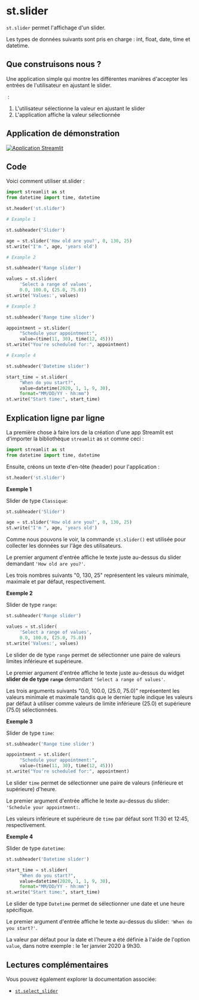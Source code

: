 # st.slider

`st.slider` permet l'affichage d'un slider.

Les types de données suivants sont pris en charge : int, float, date, time et datetime.

## Que construisons nous ?

Une application simple qui montre les différentes manières d'accepter les entrées de l'utilisateur en ajustant le slider.

 :
1. L'utilisateur sélectionne la valeur en ajustant le slider
2. L'application affiche la valeur sélectionnée

## Application de démonstration

[![Application Streamlit](https://static.streamlit.io/badges/streamlit_badge_black_white.svg)](https://share.streamlit.io/dataprofessor/st.slider/)


## Code
Voici comment utiliser st.slider :

```python
import streamlit as st
from datetime import time, datetime

st.header('st.slider')

# Example 1

st.subheader('Slider')

age = st.slider('How old are you?', 0, 130, 25)
st.write("I'm ", age, 'years old')

# Example 2

st.subheader('Range slider')

values = st.slider(
     'Select a range of values',
     0.0, 100.0, (25.0, 75.0))
st.write('Values:', values)

# Example 3

st.subheader('Range time slider')

appointment = st.slider(
     "Schedule your appointment:",
     value=(time(11, 30), time(12, 45)))
st.write("You're scheduled for:", appointment)

# Example 4

st.subheader('Datetime slider')

start_time = st.slider(
     "When do you start?",
     value=datetime(2020, 1, 1, 9, 30),
     format="MM/DD/YY - hh:mm")
st.write("Start time:", start_time)

```


## Explication ligne par ligne
La première chose à faire lors de la création d'une app Streamlit est d'importer la bibliothèque `streamlit` as `st` comme ceci :
```python
import streamlit as st
from datetime import time, datetime
```


Ensuite, créons un texte d'en-tête (header) pour l'application :
```python
st.header('st.slider')
```

**Exemple 1**

Slider de type `Classique`:

```python
st.subheader('Slider')

age = st.slider('How old are you?', 0, 130, 25)
st.write("I'm ", age, 'years old')
```


Comme nous pouvons le voir, la commande `st.slider()` est utilisée pour collecter les données sur l'âge des utilisateurs.

Le premier argument d'entrée affiche le texte juste au-dessus du slider demandant `'How old are you?'`.

Les trois nombres suivants "0, 130, 25" représentent les valeurs minimale, maximale et par défaut, respectivement.

**Exemple 2**

Slider de type `range`:

```python
st.subheader('Range slider')

values = st.slider(
     'Select a range of values',
     0.0, 100.0, (25.0, 75.0))
st.write('Values:', values)
```

Le slider de de type `range` permet de sélectionner une paire de valeurs limites inférieure et supérieure.

Le premier argument d'entrée affiche le texte juste au-dessus du widget **slider de de type `range`** demandant `'Select a range of values'`.

Les trois arguments suivants "0.0, 100.0, (25.0, 75.0)" représentent les valeurs minimale et maximale tandis que le dernier tuple indique les valeurs par défaut à utiliser comme valeurs de limite inférieure (25.0) et supérieure (75.0) sélectionnées.

**Exemple 3**

Slider de type `time`:

```python
st.subheader('Range time slider')

appointment = st.slider(
     "Schedule your appointment:",
     value=(time(11, 30), time(12, 45)))
st.write("You're scheduled for:", appointment)
```

Le slider `time` permet de sélectionner une paire de valeurs (inférieure et supérieure) d'heure.

Le premier argument d'entrée affiche le texte au-dessus du slider: `'Schedule your appointment:`.

Les valeurs inférieure et supérieure de `time` par défaut sont 11:30 et 12:45, respectivement.

**Exemple 4**

Slider de type `datetime`:

```python
st.subheader('Datetime slider')

start_time = st.slider(
     "When do you start?",
     value=datetime(2020, 1, 1, 9, 30),
     format="MM/DD/YY - hh:mm")
st.write("Start time:", start_time)
```

Le slider de type `Datetime` permet de sélectionner une date et une heure spécifique.

Le premier argument d'entrée affiche le texte au-dessus du slider: `'When do you start?'`.

La valeur par défaut pour la date et l'heure a été définie à l'aide de l'option `value`, dans notre exemple : le 1er janvier 2020 à 9h30.

## Lectures complémentaires
Vous pouvez également explorer la documentation associée:
- [`st.select_slider`](https://docs.streamlit.io/library/api-reference/widgets/st.select_slider)